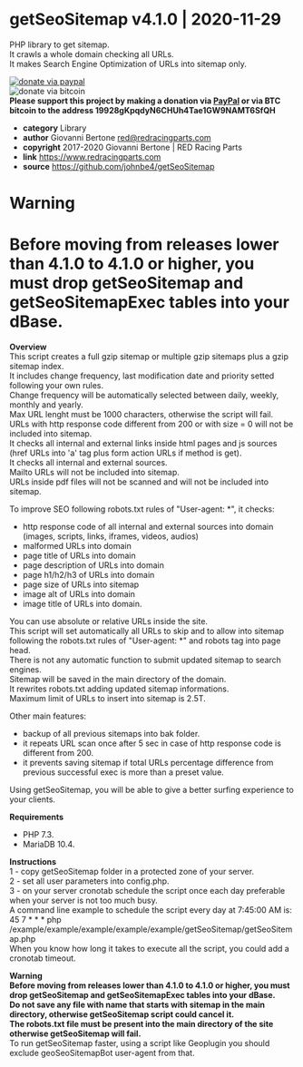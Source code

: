 # getSeoSitemap v4.1.0 | 2020-11-29
PHP library to get sitemap.<br>
It crawls a whole domain checking all URLs.<br>
It makes Search Engine Optimization of URLs into sitemap only.<br>

[![donate via paypal](https://img.shields.io/badge/donate-paypal-87ceeb.svg)](https://www.paypal.me/johnbe4)<br>
![donate via bitcoin](https://img.shields.io/badge/donate-bitcoin-orange.svg)<br>
**Please support this project by making a donation via [PayPal](https://www.paypal.me/johnbe4) or via BTC bitcoin to the address 19928gKpqdyN6CHUh4Tae1GW9NAMT6SfQH**<br>

* **category**    Library
* **author**      Giovanni Bertone <red@redracingparts.com>
* **copyright**   2017-2020 Giovanni Bertone | RED Racing Parts
* **link**        https://www.redracingparts.com
* **source**      https://github.com/johnbe4/getSeoSitemap

# Warning
# Before moving from releases lower than 4.1.0 to 4.1.0 or higher, you must drop getSeoSitemap and getSeoSitemapExec tables into your dBase.

**Overview<br>**
This script creates a full gzip sitemap or multiple gzip sitemaps plus a gzip sitemap index.<br>
It includes change frequency, last modification date and priority setted following your own rules.<br>
Change frequency will be automatically selected between daily, weekly, monthly and yearly.<br>
Max URL lenght must be 1000 characters, otherwise the script will fail.<br>
URLs with http response code different from 200 or with size = 0 will not be included into sitemap.<br>
It checks all internal and external links inside html pages and js sources (href URLs into 'a' tag plus form action URLs if method is get).<br>
It checks all internal and external sources.<br>
Mailto URLs will not be included into sitemap.<br>
URLs inside pdf files will not be scanned and will not be included into sitemap.<br>

To improve SEO following robots.txt rules of "User-agent: *", it checks:<br>
- http response code of all internal and external sources into domain (images, scripts, links, iframes, videos, audios)<br>
- malformed URLs into domain<br>
- page title of URLs into domain<br>
- page description of URLs into domain<br>
- page h1/h2/h3 of URLs into domain<br>
- page size of URLs into sitemap<br>
- image alt of URLs into domain<br>
- image title of URLs into domain.<br>

You can use absolute or relative URLs inside the site.<br>
This script will set automatically all URLs to skip and to allow into sitemap following the robots.txt rules of "User-agent: *" and robots tag into page head.<br>
There is not any automatic function to submit updated sitemap to search engines.<br>
Sitemap will be saved in the main directory of the domain.<br>
It rewrites robots.txt adding updated sitemap informations.<br>
Maximum limit of URLs to insert into sitemap is 2.5T.<br>

Other main features:<br>
- backup of all previous sitemaps into bak folder.<br>
- it repeats URL scan once after 5 sec in case of http response code is different from 200.<br>
- it prevents saving sitemap if total URLs percentage difference from previous successful 
exec is more than a preset value.<br>

Using getSeoSitemap, you will be able to give a better surfing experience to your clients.<br>

**Requirements<br>**
- PHP 7.3.<br>
- MariaDB 10.4.<br>

**Instructions<br>**
1 - copy getSeoSitemap folder in a protected zone of your server.<br>
2 - set all user parameters into config.php.<br>
3 - on your server cronotab schedule the script once each day preferable when your server is not too much busy.<br>
    A command line example to schedule the script every day at 7:45:00 AM is:<br>
    45 7  *    *    *    php /example/example/example/example/example/getSeoSitemap/getSeoSitemap.php<br>
    When you know how long it takes to execute all the script, you could add a cronotab timeout.

**Warning<br>**
**Before moving from releases lower than 4.1.0 to 4.1.0 or higher, you must drop getSeoSitemap and getSeoSitemapExec tables into your dBase.<br>**
**Do not save any file with name that starts with sitemap in the main directory, otherwise getSeoSitemap script could cancel it.<br>**
**The robots.txt file must be present into the main directory of the site otherwise getSeoSitemap will fail.<br>**
To run getSeoSitemap faster, using a script like Geoplugin you should exclude geoSeoSitemapBot user-agent from that.
